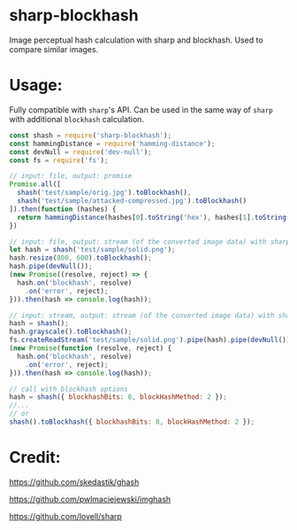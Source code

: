 # sharp-blockhash

Image perceptual hash calculation with sharp and blockhash. Used to compare similar images.

# Usage:

Fully compatible with `sharp`'s API. Can be used in the same way of `sharp` with additional `blockhash` calculation.

```javascript
const shash = require('sharp-blockhash');
const hammingDistance = require('hamming-distance');
const devNull = require('dev-null');
const fs = require('fs');

// input: file, output: promise
Promise.all([
  shash('test/sample/orig.jpg').toBlockhash(),
  shash('test/sample/attacked-compressed.jpg').toBlockhash()
]).then(function (hashes) {
  return hammingDistance(hashes[0].toString('hex'), hashes[1].toString('hex'));
})

// input: file, output: stream (of the converted image data) with sharp's build-in method resize called
let hash = shash('test/sample/solid.png');
hash.resize(800, 600).toBlockhash();
hash.pipe(devNull());
(new Promise((resolve, reject) => {
  hash.on('blockhash', resolve)
    .on('error', reject);
})).then(hash => console.log(hash));

// input: stream, output: stream (of the converted image data) with sharp's build-in method grayscale called
hash = shash();
hash.grayscale().toBlockhash();
fs.createReadStream('test/sample/solid.png').pipe(hash).pipe(devNull());
(new Promise(function (resolve, reject) {
  hash.on('blockhash', resolve)
    .on('error', reject);
})).then(hash => console.log(hash));

// call with blockhash options
hash = shash({ blockhashBits: 8, blockHashMethod: 2 });
//...
// or
shash().toBlockhash({ blockhashBits: 8, blockHashMethod: 2 });
```

# Credit:

https://github.com/skedastik/ghash

https://github.com/pwlmaciejewski/imghash

https://github.com/lovell/sharp
